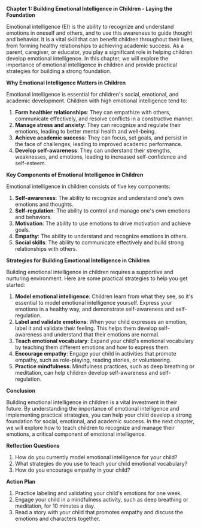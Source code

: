 <p><strong>Chapter 1: Building Emotional Intelligence in Children - Laying the Foundation</strong></p>

<p>Emotional intelligence (EI) is the ability to recognize and understand emotions in oneself and others, and to use this awareness to guide thought and behavior. It is a vital skill that can benefit children throughout their lives, from forming healthy relationships to achieving academic success. As a parent, caregiver, or educator, you play a significant role in helping children develop emotional intelligence. In this chapter, we will explore the importance of emotional intelligence in children and provide practical strategies for building a strong foundation.</p>

<p><strong>Why Emotional Intelligence Matters in Children</strong></p>

<p>Emotional intelligence is essential for children's social, emotional, and academic development. Children with high emotional intelligence tend to:</p>

<ol>
<li><strong>Form healthier relationships</strong>: They can empathize with others, communicate effectively, and resolve conflicts in a constructive manner.</li>
<li><strong>Manage stress and anxiety</strong>: They can recognize and regulate their emotions, leading to better mental health and well-being.</li>
<li><strong>Achieve academic success</strong>: They can focus, set goals, and persist in the face of challenges, leading to improved academic performance.</li>
<li><strong>Develop self-awareness</strong>: They can understand their strengths, weaknesses, and emotions, leading to increased self-confidence and self-esteem.</li>
</ol>

<p><strong>Key Components of Emotional Intelligence in Children</strong></p>

<p>Emotional intelligence in children consists of five key components:</p>

<ol>
<li><strong>Self-awareness</strong>: The ability to recognize and understand one's own emotions and thoughts.</li>
<li><strong>Self-regulation</strong>: The ability to control and manage one's own emotions and behaviors.</li>
<li><strong>Motivation</strong>: The ability to use emotions to drive motivation and achieve goals.</li>
<li><strong>Empathy</strong>: The ability to understand and recognize emotions in others.</li>
<li><strong>Social skills</strong>: The ability to communicate effectively and build strong relationships with others.</li>
</ol>

<p><strong>Strategies for Building Emotional Intelligence in Children</strong></p>

<p>Building emotional intelligence in children requires a supportive and nurturing environment. Here are some practical strategies to help you get started:</p>

<ol>
<li><strong>Model emotional intelligence</strong>: Children learn from what they see, so it's essential to model emotional intelligence yourself. Express your emotions in a healthy way, and demonstrate self-awareness and self-regulation.</li>
<li><strong>Label and validate emotions</strong>: When your child expresses an emotion, label it and validate their feeling. This helps them develop self-awareness and understand that their emotions are normal.</li>
<li><strong>Teach emotional vocabulary</strong>: Expand your child's emotional vocabulary by teaching them different emotions and how to express them.</li>
<li><strong>Encourage empathy</strong>: Engage your child in activities that promote empathy, such as role-playing, reading stories, or volunteering.</li>
<li><strong>Practice mindfulness</strong>: Mindfulness practices, such as deep breathing or meditation, can help children develop self-awareness and self-regulation.</li>
</ol>

<p><strong>Conclusion</strong></p>

<p>Building emotional intelligence in children is a vital investment in their future. By understanding the importance of emotional intelligence and implementing practical strategies, you can help your child develop a strong foundation for social, emotional, and academic success. In the next chapter, we will explore how to teach children to recognize and manage their emotions, a critical component of emotional intelligence.</p>

<p><strong>Reflection Questions</strong></p>

<ol>
<li>How do you currently model emotional intelligence for your child?</li>
<li>What strategies do you use to teach your child emotional vocabulary?</li>
<li>How do you encourage empathy in your child?</li>
</ol>

<p><strong>Action Plan</strong></p>

<ol>
<li>Practice labeling and validating your child's emotions for one week.</li>
<li>Engage your child in a mindfulness activity, such as deep breathing or meditation, for 10 minutes a day.</li>
<li>Read a story with your child that promotes empathy and discuss the emotions and characters together.</li>
</ol>
